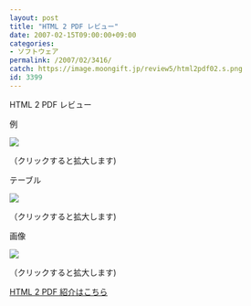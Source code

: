 ```yaml
---
layout: post
title: "HTML 2 PDF レビュー"
date: 2007-02-15T09:00:00+09:00
categories:
- ソフトウェア
permalink: /2007/02/3416/
catch: https://image.moongift.jp/review5/html2pdf02.s.png
id: 3399
---
```

HTML 2 PDF レビュー  
<!--more-->

例

  

[![](https://image.moongift.jp/review5/html2pdf01.s.png)](https://image.moongift.jp/review5/html2pdf01.png)  
  
（クリックすると拡大します)

  

テーブル

  

[![](https://image.moongift.jp/review5/html2pdf02.s.png)](https://image.moongift.jp/review5/html2pdf02.png)  
  
（クリックすると拡大します)

  

画像

  

[![](https://image.moongift.jp/review5/html2pdf03.s.png)](https://image.moongift.jp/review5/html2pdf03.png)  
  
（クリックすると拡大します)

  

[HTML 2 PDF 紹介はこちら](http://oss.moongift.jp/intro/i-3414.html)

